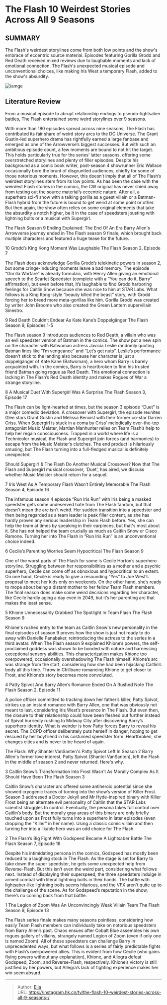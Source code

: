 # The Flash 10 Weirdest Stories Across All 9 Seasons 


## SUMMARY 


 The Flash&#39;s weirdest storylines come from both low points and the show&#39;s embrace of eccentric source material. 
 Episodes featuring Gorilla Grodd and Red Death received mixed reviews due to laughable moments and lack of emotional connection. 
 The Flash&#39;s unexpected musical episode and unconventional choices, like making Iris West a temporary Flash, added to the show&#39;s absurdity. 

![iamge](https://static1.srcdn.com/wordpress/wp-content/uploads/2024/01/the-flash-10-weirdest-stories-across-all-9-seasons.jpg)

## Literature Review
From a musical episode to abrupt relationship endings to pseudo-lightsaber battles, The Flash entertained some weird storylines over 9 seasons.




With more than 180 episodes spread across nine seasons, The Flash has contributed its fair share of weird story arcs to the DC Universe. The Grant Gustin-led superhero drama has rightfully earned a large fanbase and emerged as one of the Arrowverse’s biggest successes. But with such an ambitious episode count, a few moments are bound to not hit the target. This holds particularly true for the series’ latter seasons, offering some overstretched storylines and plenty of filler episodes. Despite his background as a comic book writer, post-season 4 showrunner Eric Wallace occasionally bore the brunt of disgruntled audiences, chiefly for some of those notorious moments.
However, this doesn’t imply that all of The Flash’s weirdest storylines stem from its low points. As has been the case with the weirdest Flash stories in the comics, the CW original has never shied away from testing out the source material’s eccentric nature. After all, a superhero sci-fi show with a talking gorilla as a guest villain or a Batman-Flash hybrid from the future is bound to get weird at some point or other. But then again, the show often relies on some original elements that take the absurdity a notch higher, be it in the case of speedsters jousting with lightning bolts or a musical with Supergirl.
            
 
 The Flash Season 9 Ending Explained: The End Of An Era 
Barry Allen&#39;s Arrowverse journey ended in The Flash season 9 finale, which brought back multiple characters and featured a huge tease for the future.













 








 10  Grodd’s King Kong Moment Was Laughable 
The Flash Season 2, Episode 7
        

The Flash does acknowledge Gorilla Grodd’s telekinetic powers in season 2, but some cringe-inducing moments leave a bad memory. The episode “Gorilla Warfare” is already formulaic, with Henry Allen giving an emotional speech to the Scarlet Speedster (complete with a “You can do it, Barry” affirmation), but even before that, it’s laughable to find Grodd harboring feelings for Caitlin Snow because she was nice to him at STAR Labs. What follows is a King Kong-style “beauty killed the beast” story, with Grodd forcing her to breed more meta-gorillas like him.
Gorilla Grodd was created by writer John Broome who also created the Green Lantern supervillain Sinestro. 






 9  Red Death Couldn’t Endear As Kate Kane’s Doppelgänger 
The Flash Season 9, Episodes 1-5
        

The Flash season 9 introduces audiences to Red Death, a villain who was an evil speedster version of Batman in the comics. The show put a new spin on the character with Batwoman actress Javicia Leslie randomly quoting Batman lines like “I’m vengeance” and “Let’s get nuts”. Leslie’s performance doesn’t stick to the landing also because her character is just a doppelgänger of Kate Kane (Batwoman), a hero whom Barry is barely acquainted with. In the comics, Barry is heartbroken to find his trusted friend Batman going rogue as Red Death. This emotional connection is lacking in The Flash’s Red Death identity and makes Rogues of War a strange storyline.





 8  A Musical Duet With Supergirl Was A Surprise 
The Flash Season 3, Episode 17


 







The Flash can be light-hearted at times, but the season 3 episode “Duet” is a major comedic deviation. A crossover with Supergirl, the episode reunites Glee stars Grant Gustin and Melissa Benoist with their former co-star Darren Criss. When Supergirl is stuck in a coma by Criss’ melodically over-the-top antagonist Music Meister, Martian Manhunter relies on Team Flash’s help to help her regain consciousness. Trapped in a world where life is a Technicolor musical, the Flash and Supergirl join forces (and harmonies) to escape from the Music Meister’s clutches. The end product is hilariously amusing, but The Flash turning into a full-fledged musical is definitely unexpected.
            
 
 Should Supergirl &amp; The Flash Do Another Musical Crossover? 
Now that The Flash and Supergirl musical crossover, &#39;Duet&#39;, has aired, we discuss whether Music Meister should return for a sequel.









 7  Iris West As A Temporary Flash Wasn’t Entirely Memorable 
The Flash Season 4, Episode 16
        

The infamous season 4 episode “Run Iris Run” with Iris being a masked speedster gets some undeserved hate from The Flash fandom, but that doesn&#39;t mean the arc isn&#39;t weird. Her sudden transition into a speedster and then being regarded as a team leader is peak filler content, as she has hardly proven any serious leadership in Team Flash before. Yes, she can help the team at times by speaking in their earpieces, but that&#39;s most about it. She has not helped the team crucially as much as Caitlin Snow or Cisco Ramone. Turning her into The Flash in “Run Iris Run” is an unconventional choice indeed.







 6  Cecile’s Parenting Worries Seem Hypocritical 
The Flash Season 9
        

One of the worst parts of The Flash for some is Cecile Horton’s superhero storyline. Struggling between her responsibilities as a mother and a psychic superhero, Cecile can come off as obnoxious and hypocritical to an extent. On one hand, Cecile is ready to give a resounding “Yes” to Joe West’s proposal to meet her kids only on weekends. On the other hand, she’s ready to mope about being a distant mother to her fellow Team Flash members. The final season does make some weird decisions regarding her character, like Cecile hardly aging a day even in 2049, but it’s her parenting arc that makes the least sense.





 5  Khione Unnecessarily Grabbed The Spotlight In Team Flash 
The Flash Season 9


 







Khione&#39;s rushed entry to the team as Caitlin Snow&#39;s new personality in the final episodes of season 9 proves how the show is just not ready to do away with Danielle Panabaker, reintroducing the actress to the series in a third avatar. When The Flash season 9 explained Khione’s powers, the self-proclaimed goddess was shown to be bonded with nature and harnessing exceptional sensory abilities. This characterization makes Khione too overpowered, occasionally overshadowing The Flash himself. Khione’s arc was strange from the start, considering how she had been hijacking Caitlin’s body all this time. Throw in Chillbane romancing Khione to get closer to Frost, and Khione’s story becomes more convoluted.





 4  Patty Spivot And Barry Allen’s Romance Ended On A Rushed Note 
The Flash Season 2, Episode 11
        

A police officer committed to tracking down her father’s killer, Patty Spivot, strikes up an instant romance with Barry Allen, one that was obviously not meant to last, considering Iris West’s presence in The Flash. But even then, the closure to their relationship could have been fleshed out further instead of Spivot hurriedly rushing to Midway City after discovering Barry’s superhero identity. What is weirder is how Patty forces Barry to reveal his secret. The CCPD officer deliberately puts herself in danger, hoping to get rescued by her boyfriend in his costumed speedster form. Heartbroken, she changes cities and is never to be heard of again.
            
 
 The Flash: Why Shantel VanSanten&#39;s Patty Spivot Left In Season 2 
Barry Allen&#39;s former love interest, Patty Spivot (Shantel VanSanten), left the Flash in the middle of season 2 and never returned. Here&#39;s why.









 3  Caitlin Snow’s Transformation Into Frost Wasn&#39;t As Morally Complex As It Should Have Been 
The Flash Season 3
        

Caitlin Snow’s character arc offered some antiheroic potential since she showed cryogenic traces of turning into the show’s version of Killer Frost. Season 3 addressed a Doctor Jekyll and Mr Hyde-inspired binary with Killer Frost being an alternate evil personality of Caitlin that the STAR Labs scientist struggles to control. Eventually, the persona takes full control over Caitlin’s body. But the morally gray areas of this binary are only briefly touched upon as Frost fully turns into a superhero in later episodes (even dropping the “Killer” in her name). Using a classic comic villain and then turning her into a likable hero was an odd choice for The Flash.





 2  The Flash’s Big Fight With Godspeed Became A Lightsaber Battle 
The Flash Season 7, Episode 18
        

Despite his intimidating persona in the comics, Godspeed has mostly been reduced to a laughing stock in The Flash. As the stage is set for Barry to take down the super speedster, he gets some unexpected help from Reverse-Flash. But this isn’t even the weird part, considering what follows next. Instead of displaying their superspeed, the three speedsters indulge in armed combat with literal lightning bolts in their hands. The battle with lightsaber-like lightning bolts seems hilarious, and the VFX aren&#39;t quite up to the challenge of the scene. As for Godspeed’s reputation in the show, there’s no coming back from that battle.





 1  The Legion of Zoom Was An Unconvincingly Weak Villain Team 
The Flash Season 9, Episode 13


 







The Flash series finale makes many seasons pointless, considering how easily Team Flash members can individually take on notorious speedsters from Barry Allen’s past. Chaos ensues after Cobalt Blue assembles his own rogues gallery of villains, strangely named Legion of Zoom (even if only one is named Zoom). All of these speedsters can challenge Barry in unprecedented ways, but what follows is a series of fairly predictable fights with Flash’s overpowered allies. This is evident from how Cecile (who gains flying powers without any explanation), Khione, and Allegra defeat Godspeed, Zoom, and Reverse-Flash, respectively. Khione’s victory is still justified by her powers, but Allegra’s lack of fighting experience makes her win seem absurd. 

---

> Author: [Ella](https://instagram.hk.cn/)  
> URL: https://instagram.hk.cn/tv/the-flash-10-weirdest-stories-across-all-9-seasons-/  

